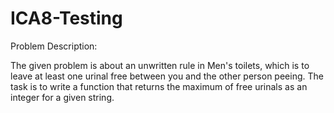 # ICA8-Testing

Problem Description:

The given problem is about an unwritten rule in Men's toilets, which is to leave at least one urinal free between you and the other person peeing. The task is to write a function that returns the maximum of free urinals as an integer for a given string.